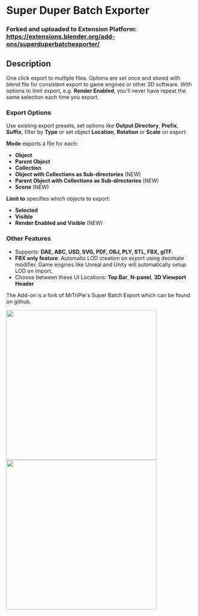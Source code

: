 # Super Duper Batch Exporter
### Forked and uploaded to Extension Platform: https://extensions.blender.org/add-ons/superduperbatchexporter/

## Description
One click export to multiple files. Options are set once and stored with blend file for consistent export to game engines or other 3D software. With options to limit export, e.g. **Render Enabled**, you'll never have repeat the same selection each time you export.

### Export Options
Use existing export presets, set options like **Output Directory**, **Prefix**, **Suffix**, filter by **Type** or set object **Location**, **Rotation** or **Scale** on export. 

**Mode** exports a file for each:
- **Object**
- **Parent Object**
- **Collection**
- **Object with Collections as Sub-directories**    (NEW)
- **Parent Object with Collections as Sub-directories**   (NEW)
- **Scene**  (NEW)

**Limit to** specifies which objects to export:
- **Selected**
- **Visible**
- **Render Enabled and Visible**  (NEW)

### Other Features
- Supports: **DAE, ABC, USD, SVG, PDF, OBJ, PLY, STL, FBX, glTF**.
- **FBX only feature**: Automatic LOD creation on export using decimate modifier. Game engines like Unreal and Unity will automatically setup LOD on import.
- Choose between these UI Locations: **Top Bar**, **N-panel**, **3D Viewport Header**


The Add-on is a fork of MrTriPie's Super Batch Export which can be found on github.

<img src="https://user-images.githubusercontent.com/65431647/147272597-7ed290c6-51b4-4afa-a8ee-ee4661330825.png" height="400"/> <img src="https://user-images.githubusercontent.com/65431647/147272883-0c8c10d7-062f-4737-8522-55a3c51c5c50.png" height="400"/>
